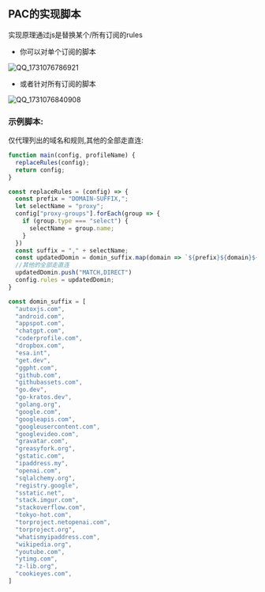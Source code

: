 ## PAC的实现脚本
实现原理通过js是替换某个/所有订阅的rules  

+ 你可以对单个订阅的脚本

![QQ_1731076786921](https://gd-hbimg.huaban.com/14db1f91f125b809c972fd8a67125800c9142fd02e6fe-3iutk3)

+ 或者针对所有订阅的脚本

![QQ_1731076840908](https://gd-hbimg.huaban.com/bf17139cfa77a35ac7413ba4bad276a65faf8fd11fa40-FCm6Cx)

### 示例脚本:

仅代理列出的域名和规则,其他的全部走直连:

```js
function main(config, profileName) {
  replaceRules(config);
  return config;
}

const replaceRules = (config) => {
  const prefix = "DOMAIN-SUFFIX,";
  let selectName = "proxy";
  config["proxy-groups"].forEach(group => {
    if (group.type === "select") {
      selectName = group.name;
    }
  })
  const suffix = "," + selectName;
  const updatedDomin = domin_suffix.map(domain => `${prefix}${domain}${suffix}`);
  //其他的全部走直连
  updatedDomin.push("MATCH,DIRECT")
  config.rules = updatedDomin;
}

const domin_suffix = [
  "autoxjs.com",
  "android.com",
  "appspot.com",
  "chatgpt.com",
  "coderprofile.com",
  "dropbox.com",
  "esa.int",
  "get.dev",
  "ggpht.com",
  "github.com",
  "githubassets.com",
  "go.dev",
  "go-kratos.dev",
  "golang.org",
  "google.com",
  "googleapis.com",
  "googleusercontent.com",
  "googlevideo.com",
  "gravatar.com",
  "greasyfork.org",
  "gstatic.com",
  "ipaddress.my",
  "openai.com",
  "sqlalchemy.org",
  "registry.google",
  "sstatic.net",
  "stack.imgur.com",
  "stackoverflow.com",
  "tokyo-hot.com",
  "torproject.netopenai.com",
  "torproject.org",
  "whatismyipaddress.com",
  "wikipedia.org",
  "youtube.com",
  "ytimg.com",
  "z-lib.org",
  "cookieyes.com",
]


```

